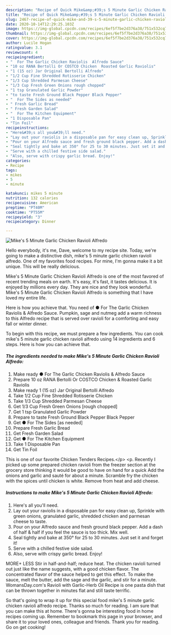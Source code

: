 ```yaml
---
description: "Recipe of Quick Mike&amp;#39;s 5 Minute Garlic Chicken Ravioli Alfredo"
title: "Recipe of Quick Mike&amp;#39;s 5 Minute Garlic Chicken Ravioli Alfredo"
slug: 2467-recipe-of-quick-mike-and-39-s-5-minute-garlic-chicken-ravioli-alfredo
date: 2020-10-14T12:29:25.103Z
image: https://img-global.cpcdn.com/recipes/6ef5f7be2d376a38/751x532cq70/mikes-5-minute-garlic-chicken-ravioli-alfredo-recipe-main-photo.jpg
thumbnail: https://img-global.cpcdn.com/recipes/6ef5f7be2d376a38/751x532cq70/mikes-5-minute-garlic-chicken-ravioli-alfredo-recipe-main-photo.jpg
cover: https://img-global.cpcdn.com/recipes/6ef5f7be2d376a38/751x532cq70/mikes-5-minute-garlic-chicken-ravioli-alfredo-recipe-main-photo.jpg
author: Lucile Hogan
ratingvalue: 3.1
reviewcount: 4
recipeingredient:
- "  For The Garlic Chicken Raviolis  Alfredo Sauce"
- "10 oz RANA Bertolli Or COSTCO Chicken  Roasted Garlic Raviolis"
- "1 (15 oz) Jar Original Bertolli Alfredo"
- "1/2 Cup Fine Shredded Rotisserie Chicken"
- "1/3 Cup Shredded Parmesan Cheese"
- "1/3 Cup Fresh Green Onions rough chopped"
- "1 tsp Granulated Garlic Powder"
- "to taste Fresh Ground Black Pepper Black Pepper"
- "  For The Sides as needed"
- " Fresh Garlic Bread"
- " Fresh Garden Salad"
- "  For The Kitchen Equipment"
- "1 Disposable Pan"
- "Tin Foil"
recipeinstructions:
- "Here&#39;s all you&#39;ll need."
- "Lay out your raviolis in a disposable pan for easy clean up, Sprinkle with green onions, granulated garlic, shredded chicken and parmesan cheese to taste."
- "Pour on your Alfredo sauce and fresh ground black pepper. Add a dash of half &amp; half if you feel the sauce is too thick. Mix well."
- "Seal tightly and bake at 350° for 25 to 30 minutes. Just set it and forget it!"
- "Serve with a chilled festive side salad."
- "Also, serve with crispy garlic bread. Enjoy!"
categories:
- Recipe
tags:
- mikes
- 5
- minute

katakunci: mikes 5 minute 
nutrition: 132 calories
recipecuisine: American
preptime: "PT40M"
cooktime: "PT55M"
recipeyield: "3"
recipecategory: Dinner

---
```



![Mike&#39;s 5 Minute Garlic Chicken Ravioli Alfredo](https://img-global.cpcdn.com/recipes/6ef5f7be2d376a38/751x532cq70/mikes-5-minute-garlic-chicken-ravioli-alfredo-recipe-main-photo.jpg)

Hello everybody, it's me, Dave, welcome to my recipe site. Today, we're going to make a distinctive dish, mike&#39;s 5 minute garlic chicken ravioli alfredo. One of my favorites food recipes. For mine, I'm gonna make it a bit unique. This will be really delicious.

Mike&#39;s 5 Minute Garlic Chicken Ravioli Alfredo is one of the most favored of recent trending meals on earth. It's easy, it's fast, it tastes delicious. It is enjoyed by millions every day. They are nice and they look wonderful. Mike&#39;s 5 Minute Garlic Chicken Ravioli Alfredo is something that I have loved my entire life.

Here is how you achieve that. You need of ● For The Garlic Chicken Raviolis &amp; Alfredo Sauce. Pumpkin, sage and nutmeg add a warm richness to this Alfredo recipe that is served over ravioli for a comforting and easy fall or winter dinner.


To begin with this recipe, we must prepare a few ingredients. You can cook mike&#39;s 5 minute garlic chicken ravioli alfredo using 14 ingredients and 6 steps. Here is how you can achieve that.

<!--inarticleads1-->

##### The ingredients needed to make Mike&#39;s 5 Minute Garlic Chicken Ravioli Alfredo:

1. Make ready  ● For The Garlic Chicken Raviolis &amp; Alfredo Sauce
1. Prepare 10 oz RANA Bertolli Or COSTCO Chicken &amp; Roasted Garlic Raviolis
1. Make ready 1 (15 oz) Jar Original Bertolli Alfredo
1. Take 1/2 Cup Fine Shredded Rotisserie Chicken
1. Take 1/3 Cup Shredded Parmesan Cheese
1. Get 1/3 Cup Fresh Green Onions [rough chopped]
1. Get 1 tsp Granulated Garlic Powder
1. Prepare to taste Fresh Ground Black Pepper Black Pepper
1. Get  ● For The Sides [as needed]
1. Prepare  Fresh Garlic Bread
1. Get  Fresh Garden Salad
1. Get  ● For The Kitchen Equipment
1. Take 1 Disposable Pan
1. Get Tin Foil


This is one of our favorite Chicken Tenders Recipes.&lt;/p&gt; &lt;p. Recently I picked up some prepared chicken ravioli from the freezer section at the grocery store thinking it would be good to have on hand for a quick Add the onions and garlic and sauté for about a minute. Scramble fry the chicken with the spices until chicken is white. Remove from heat and add cheese. 

<!--inarticleads2-->

##### Instructions to make Mike&#39;s 5 Minute Garlic Chicken Ravioli Alfredo:

1. Here&#39;s all you&#39;ll need.
1. Lay out your raviolis in a disposable pan for easy clean up, Sprinkle with green onions, granulated garlic, shredded chicken and parmesan cheese to taste.
1. Pour on your Alfredo sauce and fresh ground black pepper. Add a dash of half &amp; half if you feel the sauce is too thick. Mix well.
1. Seal tightly and bake at 350° for 25 to 30 minutes. Just set it and forget it!
1. Serve with a chilled festive side salad.
1. Also, serve with crispy garlic bread. Enjoy!


MORE+ LESS Stir in half-and-half; reduce heat. The chicken ravioli turned out just like the name suggests, with a good chicken flavor. The concentrated flavor of the sauce helped to get this effect. To make the sauce, melt the butter, add the sage and the garlic, and stir for a minute. WomansDay.com&#39;s Ravioli with Garlic-Herb Oil Recipe is one pasta dish that can be thrown together in minutes flat and still taste terrific. 

So that's going to wrap it up for this special food mike&#39;s 5 minute garlic chicken ravioli alfredo recipe. Thanks so much for reading. I am sure that you can make this at home. There's gonna be interesting food in home recipes coming up. Remember to bookmark this page in your browser, and share it to your loved ones, colleague and friends. Thank you for reading. Go on get cooking!
